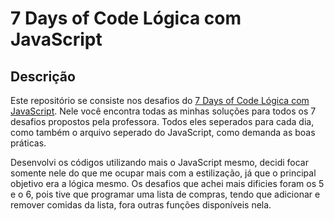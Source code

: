 # 7 Days of Code Lógica com JavaScript 

## Descrição
Este repositório se consiste nos desafios do [7 Days of Code Lógica com JavaScript](https://7daysofcode.io/matricula/logica-programacao). Nele você encontra todas as minhas soluções para todos os 7 desafios propostos pela professora. Todos eles seperados para cada dia, como também o arquivo seperado do JavaScript, como demanda as boas práticas. 

Desenvolvi os códigos utilizando mais o JavaScript mesmo, decidi focar somente nele do que me ocupar mais com a estilização, já que o principal objetivo era a lógica mesmo. Os desafios que achei mais dificies foram os 5 e o 6, pois tive que programar uma lista de compras, tendo que adicionar e remover comidas da lista, fora outras funções disponíveis nela.
